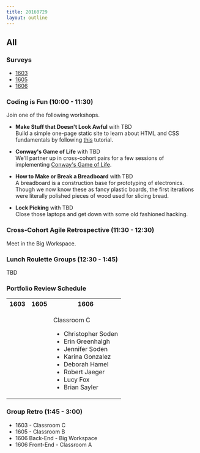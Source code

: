 ```yaml
---
title: 20160729
layout: outline
---
```


## All

### Surveys

* [1603]()
* [1605]()
* [1606]()

### Coding is Fun (10:00 - 11:30)
Join one of the following workshops.  

* **Make Stuff that Doesn't Look Awful** with TBD  
Build a simple one-page static site to learn about HTML and CSS fundamentals by following [this](https://github.com/turingschool-examples/introductory-static-site) tutorial.

* **Conway's Game of Life** with TBD  
We'll partner up in cross-cohort pairs for a few sessions of implementing [Conway's Game of Life](https://en.wikipedia.org/wiki/Conway%27s_Game_of_Life).

* **How to Make or Break a Breadboard** with TBD  
A breadboard is a construction base for prototyping of electronics. Though we now know these as fancy plastic boards, the first iterations were literally polished pieces of wood used for slicing bread.

* **Lock Picking** with TBD  
Close those laptops and get down with some old fashioned hacking.

### Cross-Cohort Agile Retrospective (11:30 - 12:30)
Meet in the Big Workspace.

### Lunch Roulette Groups (12:30 - 1:45)
TBD

### Portfolio Review Schedule
<table>
  <tbody>
    <tr>
      <th>1603</th>
      <th>1605</th>
      <th>1606</th>
    </tr>
    <tr>
      <td>
        <!-- With Mike
        <ul>
          <li>Time - Student</li>
        </ul>        
        With Jeff
        <ul>
          <li>Time - Student</li>
        </ul>
        With Beth
        <ul>
          <li>Time - Student</li>
        </ul> -->
      </td>
      <td>
        <!-- With Andrew
        <ul>
          <li>Time - Student</li>
        </ul>        
        With Casey
        <ul>
          <li>Time - Student</li>
        </ul> -->
      </td>
      <td>
        <p>Classroom C</p>
        <ul>
          <li>Christopher Soden</li>
          <li>Erin Greenhalgh</li>
          <li>Jennifer Soden</li>
          <li>Karina Gonzalez</li>
          <li>Deborah Hamel</li>
          <li>Robert Jaeger</li>
          <li>Lucy Fox</li>
          <li>Brian Sayler</li>
        </ul>        
      </td>
    </tr>
  </tbody>
</table>

### Group Retro (1:45 - 3:00)
* 1603 - Classroom C
* 1605 - Classroom B
* 1606 Back-End - Big Workspace
* 1606 Front-End - Classroom A
